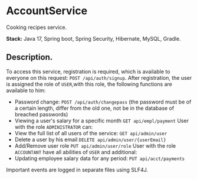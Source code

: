 # AccountService
Cooking recipes service.

**Stack:** Java 17, Spring boot, Spring Security, Hibernate, MySQL, Gradle.
## Description.
To access this service, registration is required, which is available to everyone on this request: `POST /api/auth/signup`. 
After registration, the user is assigned the role of `USER`,with this role, the following functions are available to him:
- Password change: `POST /api/auth/changepass` (the password must be of a certain length, differ from the old one, not be in the database of breached passwords) 
- Viewing a user's salary for a specific month `GET api/empl/payment`
User with the role `ADMINISTRATOR` can:
- View the full list of all users of the service: `GET api/admin/user`
- Delete a user by his email `DELETE api/admin/user/{userEmail}`
- Add/Remove user role `PUT api/admin/user/role`
User with the role `ACCOUNTANT` have all abilities of `USER` and additional:
- Updating employee salary data for any period: `PUT api/acct/payments`

Important events are logged in separate files using SLF4J.
